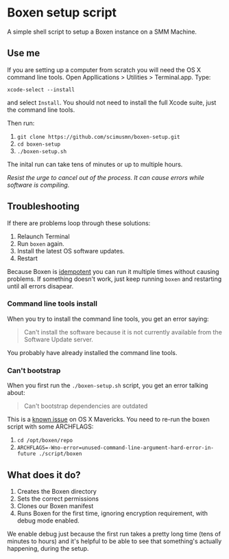 # Boxen setup script
A simple shell script to setup a Boxen instance on a SMM Machine.

## Use me
If you are setting up a computer from scratch you will need the OS X
command line tools. Open Appllications > Utilities > Terminal.app. Type:

`xcode-select --install`

and select `Install`. You should not need to install the full Xcode suite, 
just the command line tools.

Then run:

1. `git clone https://github.com/scimusmn/boxen-setup.git`
1. `cd boxen-setup`
1. `./boxen-setup.sh`

The inital run can take tens of minutes or up to multiple hours.

*Resist the urge to cancel out of the process. It can cause errors while software is compiling.*

## Troubleshooting
If there are problems loop through these solutions:

1. Relaunch Terminal
1. Run `boxen` again.
1. Install the latest OS software updates.
1. Restart

Because Boxen is [idempotent](http://en.wikipedia.org/wiki/Idempotence#Computer_science_meaning)
you can run it multiple times without causing problems.
If something doesn't work, just keep running `boxen` and restarting
until all errors disapear.

### Command line tools install
When you try to install the command line tools, you get an error saying:

> Can't install the software because it is not currently available from the 
> Software Update server.

You probably have already installed the command line tools.

### Can't bootstrap
When you first run the `./boxen-setup.sh` script, you get an error talking about:

> Can't bootstrap dependencies are outdated

This is a [known issue](https://github.com/boxen/our-boxen/issues/61) on 
OS X Mavericks. You need to re-run the boxen script with some ARCHFLAGS:

1. `cd /opt/boxen/repo`
1. `ARCHFLAGS=-Wno-error=unused-command-line-argument-hard-error-in-future ./script/boxen`

## What does it do?
1. Creates the Boxen directory
1. Sets the correct permissions
1. Clones our Boxen manifest
1. Runs Boxen for the first time, ignoring encryption requirement, with debug mode enabled.

We enable debug just because the first run takes a pretty long time (tens of minutes to hours) and it's helpful to be able to see that something's actually happening, during the setup.
